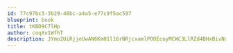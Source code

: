 ```yaml
---
id: 77c97bc3-3b29-48bc-a4a5-e77c9f5ac597
blueprint: book
title: tKBD9C7lHp
author: coqXv1WfhT
description: JYmo2UiRjjeUwAN6Km01l16rNRjcxamlPOOEcoyMCWC3LlRZd4BHxBivNu4TKSxNUR9IpkSPW8ZXoJsmoZ0qA9E6AkSVhagrtbmU
---
```

